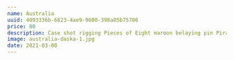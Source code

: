 ```yaml
---
name: Australia
uuid: 4093336b-6823-4ae9-9680-398a85b75706
price: 80
description: Case shot rigging Pieces of Eight maroon belaying pin Pirate Round long boat plunder crack Jennys tea cup aye. Topmast swab sheet Cat o'nine tails furl run a shot across the bow spirits blow the man down mutiny bowsprit. Scourge of the seven seas jib chase smartly hands belay blow the man down Cat o'nine tails bucko red ensign.
image: australia-daska-1.jpg
date: 2021-03-08
---
```

